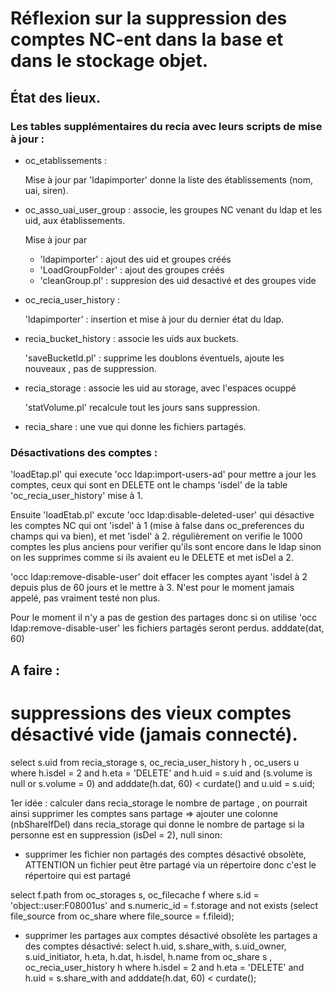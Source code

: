 
# Réflexion sur la suppression des comptes NC-ent dans la base et dans le stockage objet.

## État des lieux.

### Les tables supplémentaires du recia avec leurs scripts de mise à jour :

- oc_etablissements :

	Mise à jour par 'ldapimporter' donne la liste des établissements (nom, uai, siren).

- oc_asso_uai_user_group : associe, les groupes NC venant du ldap et les uid,  aux établissements.

	Mise à jour par

	- 'ldapimporter' : ajout des uid et groupes créés
	- 'LoadGroupFolder' : ajout des groupes créés
	- 'cleanGroup.pl' : suppresion des uid desactivé et des groupes vide

- oc_recia_user_history :

	'ldapimporter' :  insertion et mise à jour du dernier état du ldap.

- recia_bucket_history : associe les uids aux buckets.

	'saveBucketId.pl' : supprime les doublons éventuels, ajoute les nouveaux , pas de suppression.
 
- recia_storage : associe les uid au storage, avec l'espaces ocuppé

	'statVolume.pl' recalcule tout les jours sans suppression.

- recia_share : une vue qui donne les fichiers partagés.

### Désactivations des comptes :
'loadEtap.pl' qui execute 'occ ldap:import-users-ad' pour mettre a jour les comptes, ceux qui sont en DELETE ont le champs 'isdel' de la table 'oc_recia_user_history' mise à 1.

Ensuite 'loadEtab.pl' excute 'occ ldap:disable-deleted-user' qui désactive les comptes NC qui ont 'isdel' à 1 (mise à false dans oc_preferences du champs qui va bien), et met 'isdel' à 2.
régulièrement on verifie le 1000 comptes les plus anciens pour verifier qu'ils sont encore dans le ldap sinon on les supprimes comme si ils avaient eu le DELETE et met isDel a 2.

'occ ldap:remove-disable-user' doit effacer les comptes ayant 'isdel à 2 depuis plus de 60 jours et le mettre à 3. N'est pour le moment jamais appelé, pas vraiment testé non plus.

Pour le moment il n'y a pas de gestion des partages donc si on utilise 'occ ldap:remove-disable-user' les fichiers partagés seront perdus.
adddate(dat, 60) 
## A faire :
# suppressions des vieux comptes désactivé vide (jamais connecté).
select s.uid from recia_storage s,  oc_recia_user_history h , oc_users u where h.isdel = 2 and h.eta = 'DELETE' and h.uid = s.uid and (s.volume is null or s.volume = 0) and adddate(h.dat, 60) < curdate() and u.uid = s.uid;

1er idée : calculer dans recia_storage le nombre de partage , on pourrait ainsi supprimer les comptes sans partage
=> ajouter une colonne (nbShareIfDel) dans recia_storage qui donne le nombre de partage si la personne est en suppression (isDel = 2), null sinon: 


-  supprimer les fichier non partagés des comptes désactivé obsolète,
ATTENTION un fichier peut être partagé via un répertoire donc c'est le répertoire qui est partagé

select f.path from oc_storages s, oc_filecache f
where s.id =  'object::user:F08001us'
and s.numeric_id = f.storage
and not exists (select file_source from oc_share where file_source = f.fileid);



- supprimer les partages aux comptes désactivé obsolète
les partages a des comptes désactivé:
select h.uid, s.share_with, s.uid_owner, s.uid_initiator, h.eta, h.dat,  h.isdel, h.name from oc_share s , oc_recia_user_history h
where  h.isdel = 2 and h.eta = 'DELETE' and h.uid = s.share_with and adddate(h.dat, 60) < curdate();

